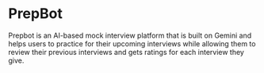 # PrepBot
Prepbot is an AI-based mock interview platform that is built on Gemini and helps users to practice for their upcoming interviews while allowing them to review their previous interviews and gets ratings for each interview they give.

